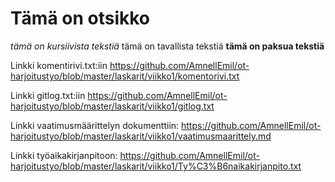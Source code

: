# Tämä on otsikko
*tämä on kursiivista tekstiä*
tämä on tavallista tekstiä
**tämä on paksua tekstiä**


Linkki komentirivi.txt:iin https://github.com/AmnellEmil/ot-harjoitustyo/blob/master/laskarit/viikko1/komentorivi.txt


Linkki gitlog.txt:iin https://github.com/AmnellEmil/ot-harjoitustyo/blob/master/laskarit/viikko1/gitlog.txt


Linkki vaatimusmäärittelyn dokumenttiin: https://github.com/AmnellEmil/ot-harjoitustyo/blob/master/laskarit/viikko1/vaatimusmaarittely.md


Linkki työaikakirjanpitoon: https://github.com/AmnellEmil/ot-harjoitustyo/blob/master/laskarit/viikko1/Ty%C3%B6naikakirjanpito.txt
